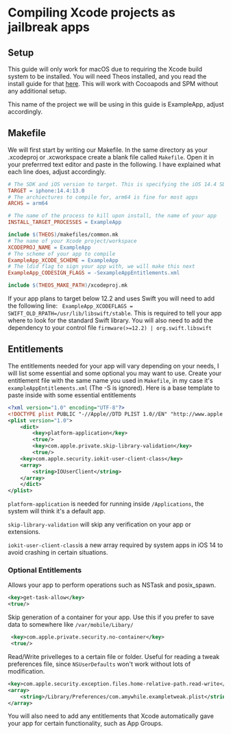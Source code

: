 # Compiling Xcode projects as jailbreak apps 

##  Setup
This guide will only work for macOS due to requiring the Xcode build system to be installed. You will need Theos installed, and you read the install guide for that [here](https://github.com/theos/theos/wiki/Installation-macOS). This will work with Cocoapods and SPM without any additional setup.

This name of the project we will be using in this guide is ExampleApp, adjust accordingly. 

## Makefile
We will first start by writing our Makefile. In the same directory as your .xcodeproj or .xcworkspace create a blank file called `Makefile`. Open it in your preferrred text editor and paste in the following. I have explained what each line does, adjust accordingly. 
```makefile
# The SDK and iOS version to target. This is specifying the iOS 14.4 SDK and minimum build target as iOS 13.0
TARGET = iphone:14.4:13.0
# The archiectures to compile for, arm64 is fine for most apps
ARCHS = arm64

# The name of the process to kill upon install, the name of your app
INSTALL_TARGET_PROCESSES = ExampleApp

include $(THEOS)/makefiles/common.mk
# The name of your Xcode project/workspace
XCODEPROJ_NAME = ExampleApp
# The scheme of your app to compile 
ExampleApp_XCODE_SCHEME = ExampleApp
# The ldid flag to sign your app with, we will make this next
ExampleApp_CODESIGN_FLAGS = -SexampleAppEntitlements.xml

include $(THEOS_MAKE_PATH)/xcodeproj.mk
```
If your app plans to target below 12.2 and uses Swift you will need to add the following line:
` ExampleApp_XCODEFLAGS = SWIFT_OLD_RPATH=/usr/lib/libswift/stable`. This is required to tell your app where to look for the standard Swift library. You will also need to add the dependency to your control file `firmware(>=12.2) | org.swift.libswift`

## Entitlements
The entitlements needed for your app will vary depending on your needs, I will list some essential and some optional you may want to use. Create your entitlement file with the same name you used in `Makefile`, in my case it's `exampleAppEntitlements.xml` (The -S is ignored). Here is a base template to paste inside with some essential entitlements
```xml
<?xml version="1.0" encoding="UTF-8"?>
<!DOCTYPE plist PUBLIC "-//Apple//DTD PLIST 1.0//EN" "http://www.apple.com/DTDs/PropertyList-1.0.dtd">
<plist version="1.0">
    <dict>
        <key>platform-application</key>
        <true/>
        <key>com.apple.private.skip-library-validation</key>
        <true/>
	<key>com.apple.security.iokit-user-client-class</key>
	<array>
	    <string>IOUserClient</string>
	</array>
    </dict>
</plist>
```
`platform-application` is needed for running inside `/Applications`, the system will think it's a default app.

`skip-library-validation` will skip any verification on your app or extensions. 

`iokit-user-client-class`is a new array required by system apps in iOS 14 to avoid crashing in certain situations. 

### Optional Entitlements
Allows your app to perform operations such as NSTask and posix_spawn.
```xml
<key>get-task-allow</key>
<true/>
```
Skip generation of  a container for your app. Use this if you prefer to save data to somewhere like `/var/mobile/Libary/`
```xml
 <key>com.apple.private.security.no-container</key>
 <true/>
```
Read/Write privelleges to a certain file or folder. Useful for reading a tweak preferences file, since `NSUserDefaults` won't work without lots of modification.
```xml
<key>com.apple.security.exception.files.home-relative-path.read-write</key>
<array>
	<string>/Library/Preferences/com.amywhile.exampletweak.plist</string>
</array>
```
You will also need to add any entitlements that Xcode automatically gave your app for certain functionality, such as App Groups. 
